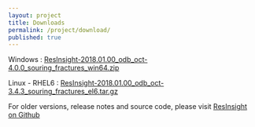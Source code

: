 ```yaml
---
layout: project
title: Downloads
permalink: /project/download/
published: true
---
```


Windows : [ResInsight-2018.01.00_odb_oct-4.0.0_souring_fractures_win64.zip](https://github.com/OPM/ResInsight/releases/download/v2018.01/ResInsight-2018.01.00_odb_oct-4.0.0_souring_fractures_win64.zip) 

Linux - RHEL6 : [ResInsight-2018.01.00_odb_oct-3.4.3_souring_fractures_el6.tar.gz](https://github.com/OPM/ResInsight/releases/download/v2018.01/ResInsight-2018.01.00_odb_oct-3.4.3_souring_fractures_el6.tar.gz) 

For older versions, release notes and source code, please visit [ResInsight on Github](https://github.com/OPM/ResInsight/releases/)
